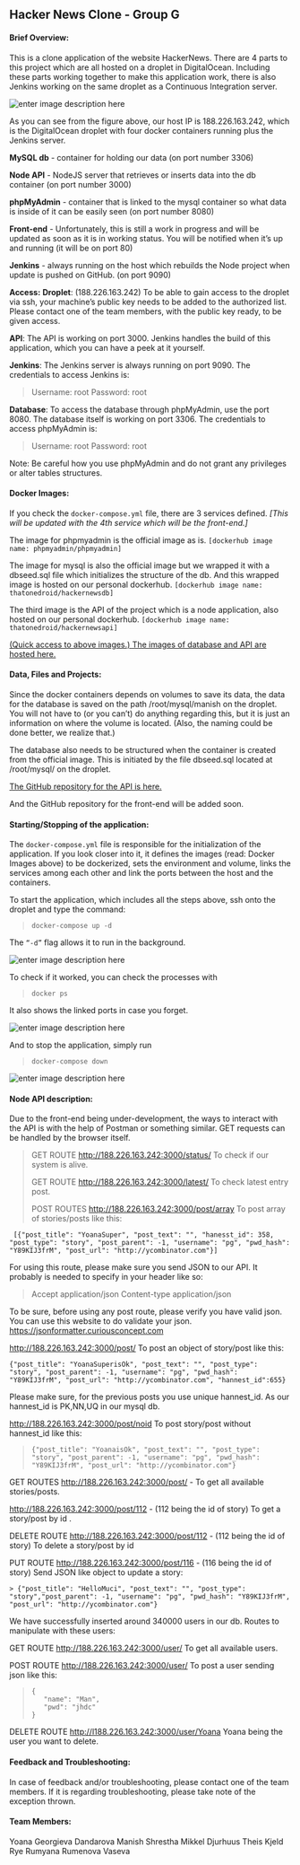 **Hacker News Clone - Group G**
---------------------------

#### **Brief Overview:**
This is a clone application of the website HackerNews. There are 4 parts to this project which are all hosted on a droplet in DigitalOcean. Including these parts working together to make this application work, there is also Jenkins working on the same droplet as a Continuous Integration server.

![enter image description here](https://lh3.googleusercontent.com/C7Uu6IUDX3YYjc7OuDNnB0WwaPfDrtU_v9gGZ_mhscdEtg6MDHXzP7mV3vsG6CmfaPoF2QK746N2xA=s0 "Document 1 &#40;1&#41;.png")


As you can see from the figure above, our host IP is 188.226.163.242, which is the DigitalOcean droplet with four docker containers running plus the Jenkins server.  

**MySQL db** - container for holding our data (on port number 3306)

**Node API** - NodeJS server that retrieves or inserts data into the db container (on port number 3000)

**phpMyAdmin** - container that is linked to the mysql container so what data is inside of it can be easily seen (on port number 8080)

**Front-end** - Unfortunately, this is still a work in progress and will be updated as soon as it is in working status. You will be notified when it’s up and running (it will be on port 80)

**Jenkins** - always running on the host which rebuilds the Node project when update is pushed on GitHub. (on port 9090)

**Access:**
**Droplet**: (188.226.163.242)
To be able to gain access to the droplet via ssh, your machine’s public key needs to be added to the authorized list. Please contact one of the team members, with the public key ready, to be given access.

**API**:
The API is working on port 3000. Jenkins handles the build of this application, which you can have a peek at it yourself.

**Jenkins**:
The Jenkins server is always running on port 9090. The credentials to access Jenkins is:

> Username: root 
> Password: root

**Database**:
To access the database through phpMyAdmin, use the port 8080. The database itself is working on port 3306. The credentials to access phpMyAdmin is:

> Username: root
> Password: root

Note: Be careful how you use phpMyAdmin and do not grant any privileges or alter tables structures.

#### **Docker Images**:
If you check the `docker-compose.yml` file, there are 3 services defined. *[This will be updated with the 4th service which will be the front-end.]* 

The image for phpmyadmin is the official image as is. `[dockerhub image name: phpmyadmin/phpmyadmin]`

The image for mysql is also the official image but we wrapped it with a dbseed.sql file which initializes the structure of the db. And this wrapped image is hosted on our personal dockerhub. `[dockerhub image name: thatonedroid/hackernewsdb]`

The third image is the API of the project which is a node application, also hosted on our personal dockerhub. `[dockerhub image name: thatonedroid/hackernewsapi]`


[(Quick access to above images.) The images of database and API are hosted here.](https://hub.docker.com/u/thatonedroid/)

#### **Data, Files and Projects**:
Since the docker containers depends on volumes to save its data, the data for the database is saved on the path /root/mysql/manish on the droplet. You will not have to (or you can’t) do anything regarding this, but it is just an information on where the volume is located. (Also, the naming could be done better, we realize that.)

The database also needs to be structured when the container is created from the official image. This is initiated by the file dbseed.sql located at /root/mysql/ on the droplet.

 [The GitHub repository for the API is here.](https://github.com/expert26111/NodeServer/)

And the GitHub repository for the front-end will be added soon.

#### **Starting/Stopping of the application**:
The `docker-compose.yml` file is responsible for the initialization of the application. If you look closer into it, it defines the images (read: Docker Images above) to be dockerized, sets the environment and volume, links the services among each other and link the ports between the host and the containers.

To start the application, which includes all the steps above, ssh onto the droplet and type the command: 

> `docker-compose up -d`

  The `“-d”` flag allows it to run in the background.

![enter image description here](https://lh3.googleusercontent.com/dBeUwLRphkSmpr5cO7QQJzMJjuWn2P-wSKKWFHrQbWldr6JH4MAdvG_jSoQK_-QrJwLA_0mDAI2URw=s0 "docker-compose up.png")

To check if it worked, you can check the processes with 

> `docker ps`

It also shows the linked ports in case you forget.

![enter image description here](https://lh3.googleusercontent.com/IP_CyBwva1MNqnlPYA_30rzGv8ZrcCeN-qp8XWZgipnAv8bwZ89OMyJaFXri0yy7t3wE2Dawu5f5hQ=s0 "docker ps.png")



And to stop the application, simply run 

> `docker-compose down`

![enter image description here](https://lh3.googleusercontent.com/JguyS7LArrVuUt1yDlMH8Lo5_BIvxDNXj8CLzb_tcz1G2LxBSSoDvEmLT105MjtOdY8Rg36so-dalg=s0 "docker-compose down.png")

#### **Node API description**:

Due to the front-end being under-development, the ways to interact with the API is with the help of Postman or something similar. GET requests can be handled by the browser itself.

> GET ROUTE http://188.226.163.242:3000/status/          To check if our
> system is alive.
> 
> GET ROUTE http://188.226.163.242:3000/latest/         To check latest
> entry post.
> 
> POST ROUTES http://188.226.163.242:3000/post/array   To post array of
> stories/posts like this:
> 
>
     [{"post_title": "YoanaSuper", "post_text": "", "hanesst_id": 358, "post_type": "story", "post_parent": -1, "username": "pg", "pwd_hash": "Y89KIJ3frM", "post_url": "http://ycombinator.com"}]

For using this route, please make sure you send JSON to our API. It probably is needed to specify in your header like so:

> Accept   application/json 
> Content-type application/json

To be sure, before using any post route, please verify you have valid json. You can use this website to do validate your json. 
https://jsonformatter.curiousconcept.com

http://188.226.163.242:3000/post/       To post an object of story/post like this:
> 
> 
    {"post_title": "YoanaSuperisOk", "post_text": "", "post_type": "story", "post_parent": -1, "username": "pg", "pwd_hash": "Y89KIJ3frM", "post_url": "http://ycombinator.com", "hannest_id":655}



Please make sure, for the previous posts you use unique hannest_id. As our hannest_id is PK,NN,UQ in our mysql db.

http://188.226.163.242:3000/post/noid     To post story/post without hannest_id like this:
> 
>  `{"post_title": "YoanaisOk", "post_text": "", "post_type": "story", "post_parent": -1, "username": "pg", "pwd_hash": "Y89KIJ3frM", "post_url": "http://ycombinator.com"}`

GET ROUTES
http://188.226.163.242:3000/post/ - To get all available stories/posts.

http://188.226.163.242:3000/post/112 - (112 being the id of story) To get a story/post by id .

DELETE ROUTE
http://188.226.163.242:3000/post/112 - (112 being the id of story) To delete a story/post by id

PUT ROUTE
http://188.226.163.242:3000/post/116 - (116 being the id of story) Send JSON like object to update a story:

    

    > {"post_title": "HelloMuci", "post_text": "", "post_type": "story","post_parent": -1, "username": "pg", "pwd_hash": "Y89KIJ3frM", "post_url": "http://ycombinator.com"}

We have successfully inserted around 340000 users in our db. Routes to manipulate with these users:

GET ROUTE
http://188.226.163.242:3000/user/	To get all available users.

POST ROUTE
http://188.226.163.242:3000/user/      To post a user sending json like this:

 

>     {
>        "name": "Man",
>        "pwd": "jhdc"
>     }

DELETE ROUTE
http://l188.226.163.242:3000/user/Yoana     Yoana being the user you want to delete.

#### **Feedback and Troubleshooting**:
In case of feedback and/or troubleshooting, please contact one of the team members. If it is regarding troubleshooting, please take note of the exception thrown.

#### **Team Members**:
Yoana Georgieva Dandarova
Manish Shrestha
Mikkel Djurhuus
Theis Kjeld Rye
Rumyana Rumenova Vaseva
